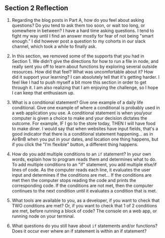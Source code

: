 ## Section 2 Reflection

1. Regarding the blog posts in Part A, how do you feel about asking questions? Do you tend to ask them too soon, or wait too long, or somewhere in between?
I have a hard time asking questions. I tend to fight my way until I find an answer mostly for fear of not being "smart enough." I did however post a question to my cohorts in our slack channel, which took a while to finally ask.

1. In this section, we removed some of the supports that you had in Section 1. We didn't give the directions for how to run a file in node, and really sent you off to learn about functions by exploring several outside resources. How did that feel? What was uncomfortable about it? How did it support your learning?
I can absolutely tell that it's getting harder. I feel like I had to push myself a bit more this section in order to get through it. I am also realizing that I am enjoying the challenge, so I hope I can keep that enthusiasm up.

1. What is a conditional statement? Give one example of a daily life conditional. Give one example of where a conditional is probably used in a web application you use.
A conditional statement is when you/your computer is given a choice to make and your decision dictates the outcome. For example, IF I go to the store today, THEN I will have food to make diner. I would say that when websites have input fields, that's a good indicator that there is a conditional statement happening... as in AirBnB when you put in your dates, and location one thing happens, but if you click the "I'm flexible" button, a different thing happens.  

1. How do you add multiple conditions to an `if` statement? In your own words, explain how to program reads them and determines what to do.
To add multiple conditions to an "if" statement, you add multiple else/if lines of code. As the computer reads each line, it evaluates the user input and determines if the conditions are met... If the conditions are met then the computer stops reading the code and prints the corresponding code. If the conditions are not met, then the computer continues to the next condition until it evaluates a condition that is met.

1. What tools are available to you, as a developer, if you want to check that TWO conditions are met? Or, if you want to check that 1 of 2 conditions are met, before running a block of code?
The console on a web app, or running node on your terminal.

1. What questions do you still have about `if` statements and/or functions?
Does it occur ever where an if statement is within an if statement?
 
